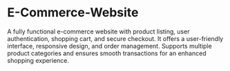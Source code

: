 # E-Commerce-Website
A fully functional e-commerce website with product listing, user authentication, shopping cart, and secure checkout. It offers a user-friendly interface, responsive design, and order management. Supports multiple product categories and ensures smooth transactions for an enhanced shopping experience.

